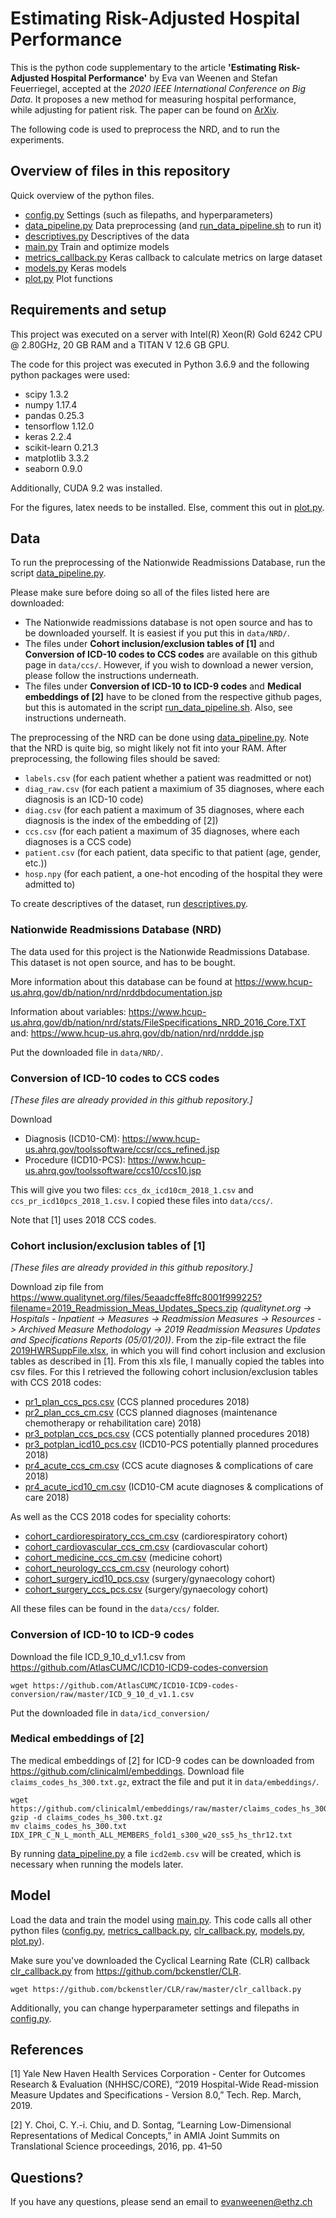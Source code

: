 # Estimating Risk-Adjusted Hospital Performance
This is the python code supplementary to the article **'Estimating Risk-Adjusted Hospital Performance'** by Eva van Weenen and Stefan Feuerriegel, accepted at the *2020 IEEE International Conference on Big Data*. It proposes a new method for measuring hospital performance, while adjusting for patient risk. The paper can be found on [ArXiv](https://arxiv.org/abs/2011.05149). 

The following code is used to preprocess the NRD, and to run the experiments.

## Overview of files in this repository
Quick overview of the python files.
* [config.py](../blob/main/config.py) Settings (such as filepaths, and hyperparameters)
* [data_pipeline.py](../blob/main/data_pipeline.py) Data preprocessing (and [run_data_pipeline.sh](../blob/main/run_data_pipeline.sh) to run it)
* [descriptives.py](../blob/main/descriptives.py) Descriptives of the data
* [main.py](../blob/main/main.py) Train and optimize models
* [metrics_callback.py](../blob/main/metrics_callback.py) Keras callback to calculate metrics on large dataset
* [models.py](../blob/main/models.py) Keras models
* [plot.py](../blob/main/plot.py) Plot functions

## Requirements and setup
This project was executed on a server with Intel(R) Xeon(R) Gold 6242 CPU @ 2.80GHz, 20 GB RAM and a TITAN V 12.6 GB GPU. 

The code for this project was executed in Python 3.6.9 and the following python packages were used:
* scipy 1.3.2
* numpy 1.17.4
* pandas 0.25.3
* tensorflow 1.12.0
* keras 2.2.4
* scikit-learn 0.21.3 
* matplotlib 3.3.2
* seaborn 0.9.0

Additionally, CUDA 9.2 was installed.

For the figures, latex needs to be installed. Else, comment this out in [plot.py](../blob/main/plot.py).

## Data
To run the preprocessing of the Nationwide Readmissions Database, run the script [data_pipeline.py](../blob/main/data_pipeline.py). 

Please make sure before doing so all of the files listed here are downloaded:
* The Nationwide readmissions database is not open source and has to be downloaded yourself. It is easiest if you put this in `data/NRD/`.
* The files under **Cohort inclusion/exclusion tables of [1]** and **Conversion of ICD-10 codes to CCS codes** are available on this github page in  `data/ccs/`. However, if you wish to download a newer version, please follow the instructions underneath. 
* The files under **Conversion of ICD-10 to ICD-9 codes** and **Medical embeddings of [2]** have to be cloned from the respective github pages, but this is automated in the script [run_data_pipeline.sh](../blob/main/run_data_pipeline.sh). Also, see instructions underneath.

The preprocessing of the NRD can be done using [data_pipeline.py](../blob/main/data_pipeline.py). Note that the NRD is quite big, so might likely not fit into your RAM. After preprocessing, the following files should be saved:
* `labels.csv` (for each patient whether a patient was readmitted or not)
* `diag_raw.csv` (for each patient a maximium of 35 diagnoses, where each diagnosis is an ICD-10 code)
* `diag.csv` (for each patient a maximum of 35 diagnoses, where each diagnosis is the index of the embedding of [2])
* `ccs.csv` (for each patient a maximum of 35 diagnoses, where each diagnoses is a CCS code)
* `patient.csv` (for each patient, data specific to that patient (age, gender, etc.))
* `hosp.npy` (for each patient, a one-hot encoding of the hospital they were admitted to)

To create descriptives of the dataset, run [descriptives.py](../blob/main/descriptives.py).  

### Nationwide Readmissions Database (NRD)
The data used for this project is the Nationwide Readmissions Database. This dataset is not open source, and has to be bought.

More information about this database can be found at https://www.hcup-us.ahrq.gov/db/nation/nrd/nrddbdocumentation.jsp

Information about variables: https://www.hcup-us.ahrq.gov/db/nation/nrd/stats/FileSpecifications_NRD_2016_Core.TXT and: https://www.hcup-us.ahrq.gov/db/nation/nrd/nrddde.jsp

Put the downloaded file in `data/NRD/`.

### Conversion of ICD-10 codes to CCS codes
*[These files are already provided in this github repository.]*

Download 
* Diagnosis (ICD10-CM): https://www.hcup-us.ahrq.gov/toolssoftware/ccsr/ccs_refined.jsp
* Procedure (ICD10-PCS): https://www.hcup-us.ahrq.gov/toolssoftware/ccs10/ccs10.jsp

This will give you two files: `ccs_dx_icd10cm_2018_1.csv` and `ccs_pr_icd10pcs_2018_1.csv`. I copied these files into `data/ccs/`.

Note that [1] uses 2018 CCS codes.

### Cohort inclusion/exclusion tables of [1]
*[These files are already provided in this github repository.]*

Download zip file from https://www.qualitynet.org/files/5eaadcffe8ffc8001f999225?filename=2019_Readmission_Meas_Updates_Specs.zip *(qualitynet.org -> Hospitals - Inpatient -> Measures -> Readmission Measures -> Resources -> Archived Measure Methodology -> 2019 Readmission Measures Updates and Specifications Reports (05/01/20))*. From the zip-file extract the file [2019HWRSuppFile.xlsx](../blob/main/data/ccs/2019HWRSuppFile.xlsx), in which you will find cohort inclusion and exclusion tables as described in [1]. From this xls file, I manually copied the tables into csv files. For this I retrieved the following cohort inclusion/exclusion tables with CCS 2018 codes:
* [pr1_plan_ccs_pcs.csv](../blob/main/data/ccs/pr1_plan_ccs_pcs.csv) (CCS planned procedures 2018)
* [pr2_plan_ccs_cm.csv](../blob/main/data/ccs/pr2_plan_ccs_cm.csv) (CCS planned diagnoses (maintenance chemotherapy or rehabilitation care) 2018)
* [pr3_potplan_ccs_pcs.csv](../blob/main/data/ccs/pr3_potplan_ccs_pcs.csv) (CCS potentially planned procedures 2018)
* [pr3_potplan_icd10_pcs.csv](../blob/main/data/ccs/pr3_potplan_icd10_pcs.csv) (ICD10-PCS potentially planned procedures 2018)
* [pr4_acute_ccs_cm.csv](../blob/main/data/ccs/pr4_acute_ccs_cm.csv]) (CCS acute diagnoses & complications of care 2018)
* [pr4_acute_icd10_cm.csv](../blob/main/data/ccs/pr4_acute_icd10_cm.csv) (ICD10-CM acute diagnoses & complications of care 2018)

As well as the CCS 2018 codes for speciality cohorts:
* [cohort_cardiorespiratory_ccs_cm.csv](../blob/main/data/ccs/cohort_cardiorespiratory_ccs_cm.csv) (cardiorespiratory cohort)
* [cohort_cardiovascular_ccs_cm.csv](../blob/main/data/ccs/cohort_cardiovascular_ccs_cm.csv) (cardiovascular cohort)
* [cohort_medicine_ccs_cm.csv](../blob/main/data/ccs/cohort_medicine_ccs_cm.csv) (medicine cohort)
* [cohort_neurology_ccs_cm.csv](../blob/main/data/ccs/cohort_neurology_ccs_cm.csv) (neurology cohort)
* [cohort_surgery_icd10_pcs.csv](../blob/main/data/ccs/cohort_surgery_icd10_pcs.csv) (surgery/gynaecology cohort)
* [cohort_surgery_ccs_pcs.csv](../blob/main/data/ccs/cohort_surgery_ccs_pcs.csv) (surgery/gynaecology cohort)

All these files can be found in the `data/ccs/` folder.

### Conversion of ICD-10 to ICD-9 codes
Download the file ICD_9_10_d_v1.1.csv from https://github.com/AtlasCUMC/ICD10-ICD9-codes-conversion

```
wget https://github.com/AtlasCUMC/ICD10-ICD9-codes-conversion/raw/master/ICD_9_10_d_v1.1.csv
```

Put the downloaded file in `data/icd_conversion/`

### Medical embeddings of [2]
The medical embeddings of [2] for ICD-9 codes can be downloaded from https://github.com/clinicalml/embeddings. Download file `claims_codes_hs_300.txt.gz`, extract the file and put it in `data/embeddings/`. 

```
wget https://github.com/clinicalml/embeddings/raw/master/claims_codes_hs_300.txt.gz
gzip -d claims_codes_hs_300.txt.gz
mv claims_codes_hs_300.txt IDX_IPR_C_N_L_month_ALL_MEMBERS_fold1_s300_w20_ss5_hs_thr12.txt
```

By running [data_pipeline.py](../blob/main/data_pipeline.py) a file `icd2emb.csv` will be created, which is necessary when running the models later. 

## Model
Load the data and train the model using [main.py](../blob/main/main.py). This code calls all other python files ([config.py](../blob/main/config.py), [metrics_callback.py](../blob/main/metrics_callback.py), [clr_callback.py](../blob/main/clr_callback.py), [models.py](../blob/main/models.py), [plot.py](../blob/main/plot.py)). 

Make sure you've downloaded the Cyclical Learning Rate (CLR) callback [clr_callback.py](https://github.com/bckenstler/CLR/blob/master/clr_callback.py) from https://github.com/bckenstler/CLR. 

```
wget https://github.com/bckenstler/CLR/raw/master/clr_callback.py
```

Additionally, you can change hyperparameter settings and filepaths in [config.py](../blob/main/config.py).

## References
[1] Yale New Haven Health Services Corporation - Center for Outcomes Research & Evaluation (NHHSC/CORE), “2019 Hospital-Wide Read-mission Measure Updates and Specifications - Version 8.0,” Tech. Rep. March, 2019.

[2] Y. Choi, C. Y.-i. Chiu, and D. Sontag, “Learning Low-Dimensional Representations of Medical Concepts,” in AMIA Joint Summits on Translational Science proceedings, 2016, pp. 41–50

## Questions?
If you have any questions, please send an email to evanweenen@ethz.ch
